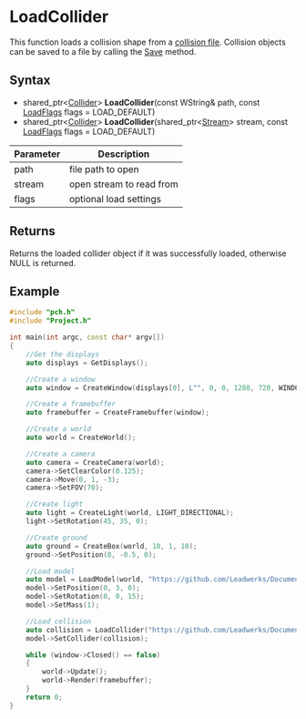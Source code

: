 # LoadCollider #
This function loads a collision shape from a [collision file](Collision_File_Format.md). Collision objects can be saved to a file by calling the [Save](Asset_Save.md) method.

## Syntax ##
- shared_ptr<[Collider](Collision.md)\> **LoadCollider**(const WString& path, const [LoadFlags](LoadFlags.md) flags = LOAD_DEFAULT)
- shared_ptr<[Collider](Collision.md)\> **LoadCollider**(shared_ptr<[Stream](Stream.md)\> stream, const [LoadFlags](LoadFlags.md) flags = LOAD_DEFAULT)

|Parameter|Description|
|---|---|
|path|file path to open|
|stream|open stream to read from|
|flags|optional load settings|

## Returns ##
Returns the loaded collider object if it was successfully loaded, otherwise NULL is returned.

## Example ##
```c++
#include "pch.h"
#include "Project.h"

int main(int argc, const char* argv[])
{
    //Get the displays
    auto displays = GetDisplays();

    //Create a window
    auto window = CreateWindow(displays[0], L"", 0, 0, 1280, 720, WINDOW_CENTER | WINDOW_TITLEBAR);

    //Create a framebuffer
    auto framebuffer = CreateFramebuffer(window);

    //Create a world
    auto world = CreateWorld();

    //Create a camera
    auto camera = CreateCamera(world);
    camera->SetClearColor(0.125);
    camera->Move(0, 1, -3);
    camera->SetFOV(70);

    //Create light
    auto light = CreateLight(world, LIGHT_DIRECTIONAL);
    light->SetRotation(45, 35, 0);

    //Create ground
    auto ground = CreateBox(world, 10, 1, 10);
    ground->SetPosition(0, -0.5, 0);

    //Load model
    auto model = LoadModel(world, "https://github.com/Leadwerks/Documentation/raw/master/Assets/Models/Containers/crate01.glb");
    model->SetPosition(0, 3, 0);
    model->SetRotation(0, 0, 15);
    model->SetMass(1);

    //Load collision
    auto collision = LoadCollider("https://github.com/Leadwerks/Documentation/raw/master/Assets/Models/Containers/crate01.phy");
    model->SetCollider(collision);

    while (window->Closed() == false)
    {
        world->Update();
        world->Render(framebuffer);
    }
    return 0;
}
```